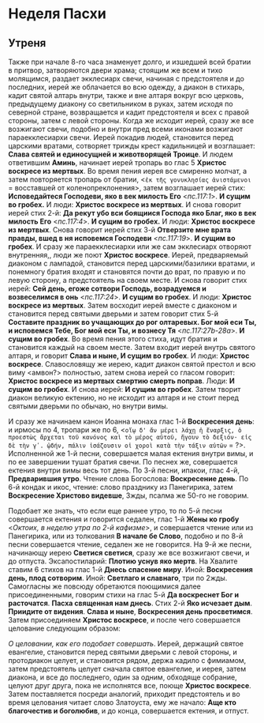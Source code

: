 
# Неделя Пасхи

## Утреня

Также при начале 8-го часа знаменует долго, и изшедшей всей братии в притвор, затворяются двери храма; 
стоящим же всем и тихо молящимся, раздает экклесиарх свечи, начиная с предстоятеля и до последних, 
иерей же облачается во всю одежду, а диакон в стихарь, кадит святой алтарь внутри, также и вне алтаря вокруг всю церковь, предыдущему диакону со светильником в руках, 
затем исходя по северной стране, возвращается и кадит предстоятеля и всех с правой стороны, затем с левой стороны. Когда же исходит иерей, 
сразу же все возжигают свечи, подобно и внутри пред всеми иконами возжигают параекклесиархи свечи. 
Иерей покадив людей, становится перед царскими вратами, сотворяет трижды крест кадильницей и возглашает: **Слава святей и единосущней и животворящей Троице**. И людем ответившим **Аминь**, 
начинает иерей тропарь во глас 5 **Христос воскресе из мертвых**. Во время пения иерея все смиренно молчат, а затем повторяется тропарь от братии, 
<`ἐκ τῆς γονυκλησίας ἀνιστάμενοι` = восставшей от коленопреклонения>,
затем возглашает иерей стих: **Исповедайтеся Господеви, яко в век милость Его**  <_пс.117:1_>. **И сущим во гробех.** И люди: **Христос воскресе из мертвых**. 
И снова говорит иерей стих 2-й: **Да рекут убо вси боящиися Господа яко Благ, яко в век милость Его** <_пс.117:4_>. **И сущим во гробех.** И люди: **Христос воскресе из мертвых**. 
Снова говорит иерей стих 3-й **Отверзите мне врата правды, вшед в ня исповемся Господеви**   <_пс.117:19_>. **И сущим во гробех**.
И сразу же параекклесиархи или же сам экклесиарх отворяют внутренняя,, люди же поют **Христос воскресе**.
Иерей, предваряемый диаконом с лампадой, становится перед царскими/базилики вратами, и понемногу братия входят и становятся почти до врат, по правую и по левую сторону, а предстоятель на своем месте.
И снова говорит стих иерей: **Сей день, eгоже сотвори Господь, возрадуемся и возвеселимся в онь** <_пс.117:24_>. **И сущим во гробех**. И люди: **Христос воскресе из мертвых**. Затем восходит иерей вместе с диаконом и становится перед святыми дверьми
и затем говорит стих 5-й **Составите праздник во учащающих до рог олтаревых. Бог мой еси Ты, и исповемся Тебе, Бог мой еси Ты, и вознесу Тя** <_пс.117:27b-28a_>. **И сущим во гробех**. Во время пения этого стиха, идут братия и становится каждый на своем месте.
Затем входит иерей внутрь святого алтаря, и говорит **Слава и ныне, И сущим во гробех**. И люди: **Христос воскресе**. Славословящу же иерею, кадит диакон святой престол и всю виму <амвон?> полностью,
затем снова иерей со гласом говорит: **Христос воскресе из мертвых смертию смерть поправ**. Люди: **И сущим во гробех**. И снова иерей: **И сущим во гробех**.
Затем творит диакон великую ектению, но не исходит из алтаря и не стоит перед святыми дверьми по обычаю, но внутри вимы.

И сразу же начинаем канон Иоанна монаха глас 1-й **Воскресения день**: и ирмосы по 4, тропари же по 6, <`οἵῳ δ' ἄν μέρει λάχῃ ἡ ἔναρξις, ὁ προεστὼς ἄρχεται τοῦ κανόνος καὶ τὸ μέρος αὐτοῦ, ἤγουν τὸ δεξιόν· εἰς δὲ τὴν γʹ. ᾠδήν, πάλιν ἰσάζουσιν οἱ χοροὶ κατὰ τὴν τάξιν αὐτῶν` = ?>.
Исполненной же 1-й песни, совершается малая ектения внутри вимы, и по ее завершении тушат братия свечи. По песнех же, совершается ектения внутри вимы весь тот день.
По 3-й песни, ипакои, глас 4-й, **Предварившия утро**. Чтение слова Богослова: **Воскресение день**.
По 6-й кондак и икос, чтение: слово празднику из Панегирика, затем **Воскресение Христово видевше**, 3жды, псалма же 50-го не говорим.

Подобает же знать, что если еще раннее утро, то по 5-й песни совершается ектения и говорится седален, глас 1-й **Жены ко гробу** <_Октоих, в неделю утра по 2-й кафизме_>, и совершается чтение или из Панегирика, или из толкования **В начале бе Слово**,
подобно и по 8-й песни совершается чтение, седален же не говорится.
На 9-й же песни, начинающу иерею **Светися светися**, сразу же все возжигают свечи, и до отпуста.
Эксапостиларий: **Плотию уснув яко мертв**.
На Хвалите ставим 6 стихов на глас 1-й **Днесь спасение миру**. Иной: **Воскресения день, плод сотворим**. Иной: **Светлаго и славнаго**, три по 2жды.
Самогласны же повсюду обретаются поющимися далее присоединенными, говорим стихи на глас 5-й **Да воскреснет Бог и расточатся**. **Пасха священная нам днесь**.
Стих 2-й **Яко исчезает дым**. **Приидите от видения**. **Слава и ныне**, **Воскресения день просветимся**.
Затем присоединяем **Христос воскресе**, и после чего совершается целование следующим образом:

*О целовании, как его подобает совершать*.
Иерей, держащий святое евангелие, становится перед святыми дверьми с левой стороны,
и протодиакон целует, и становится рядом, держа кадило с фимиамом,
затем предстоятель целует сначала святое евангелие, и иерея, затем диакона,
и все до последнего, один за одним, обходяще собрание, целуют друг друга,
пока не исполнятся все, поюще **Христос воскресе**.
Затем поставляется посреди аналогий, приходит предстоятель и во время
целования читает слово Златоуста, ему же начало: **Аще кто благочестив и боголюбив**,
и до конца, совершается ектения, и отпуст.
